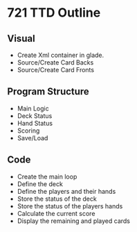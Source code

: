 # 721 TTD Outline

## Visual

* Create Xml container in glade.
* Source/Create Card Backs
* Source/Create Card Fronts

## Program Structure

* Main Logic
* Deck Status
* Hand Status
* Scoring 
* Save/Load

## Code

* Create the main loop
* Define the deck
* Define the players and their hands
* Store the status of the deck
* Store the status of the players hands
* Calculate the current score
* Display the remaining and played cards